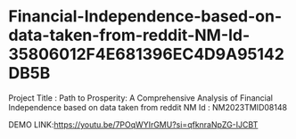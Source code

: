 # Financial-Independence-based-on-data-taken-from-reddit-NM-Id-35806012F4E681396EC4D9A95142DB5B
Project Title  :  Path to Prosperity: A Comprehensive Analysis of Financial Independence based on data taken from reddit  NM Id  :  NM2023TMID08148

DEMO LINK:https://youtu.be/7POqWYIrGMU?si=qfknraNpZG-IJCBT
